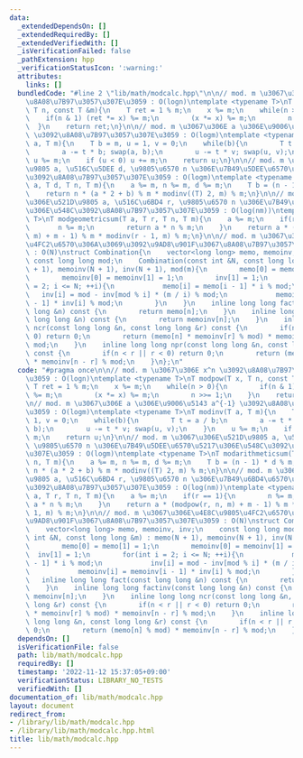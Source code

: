 ```yaml
---
data:
  _extendedDependsOn: []
  _extendedRequiredBy: []
  _extendedVerifiedWith: []
  _isVerificationFailed: false
  _pathExtension: hpp
  _verificationStatusIcon: ':warning:'
  attributes:
    links: []
  bundledCode: "#line 2 \"lib/math/modcalc.hpp\"\n\n// mod. m \u3067\u306E x^n \u3092\
    \u8A08\u7B97\u3057\u307E\u3059 : O(logn)\ntemplate <typename T>\nT modpow(T x,\
    \ T n, const T &m){\n    T ret = 1 % m;\n    x %= m;\n    while(n > 0){\n    \
    \    if(n & 1) (ret *= x) %= m;\n        (x *= x) %= m;\n        n >>= 1;\n  \
    \  }\n    return ret;\n}\n\n// mod. m \u3067\u306E a \u306E\u9006\u5143 a^{-1}\
    \ \u3092\u8A08\u7B97\u3057\u307E\u3059 : O(logm)\ntemplate <typename T>\nT modinv(T\
    \ a, T m){\n    T b = m, u = 1, v = 0;\n    while(b){\n        T t = a / b;\n\
    \        a -= t * b; swap(a, b);\n        u -= t * v; swap(u, v);\n    }\n   \
    \ u %= m;\n    if (u < 0) u += m;\n    return u;\n}\n\n// mod. m \u3067\u306E\u521D\
    \u9805 a, \u516C\u5DEE d, \u9805\u6570 n \u306E\u7B49\u5DEE\u6570\u5217\u306E\u548C\
    \u3092\u8A08\u7B97\u3057\u307E\u3059 : O(logm)\ntemplate <typename T>\nT modarithmeticsum(T\
    \ a, T d, T n, T m){\n    a %= m, n %= m, d %= m;\n    T b = (n - 1) * d % m;\n\
    \    return n * (a * 2 + b) % m * modinv((T) 2, m) % m;\n}\n\n// mod. m \u3067\
    \u306E\u521D\u9805 a, \u516C\u6BD4 r, \u9805\u6570 n \u306E\u7B49\u6BD4\u6570\u5217\
    \u306E\u548C\u3092\u8A08\u7B97\u3057\u307E\u3059 : O(log(nm))\ntemplate <typename\
    \ T>\nT modgeometricsum(T a, T r, T n, T m){\n    a %= m;\n    if(r == 1){\n \
    \       n %= m;\n        return a * n % m;\n    }\n    return a * (modpow(r, n,\
    \ m) + m - 1) % m * modinv(r - 1, m) % m;\n}\n\n// mod. m \u3067\u306E\u4E8C\u9805\
    \u4FC2\u6570\u306A\u3069\u3092\u9AD8\u901F\u3067\u8A08\u7B97\u3057\u307E\u3059\
    \ : O(N)\nstruct Combination{\n    vector<long long> memo, memoinv, inv;\n   \
    \ const long long mod;\n    Combination(const int &N, const long long &m) : memo(N\
    \ + 1), memoinv(N + 1), inv(N + 1), mod(m){\n        memo[0] = memo[1] = 1;\n\
    \        memoinv[0] = memoinv[1] = 1;\n        inv[1] = 1;\n        for(int i\
    \ = 2; i <= N; ++i){\n            memo[i] = memo[i - 1] * i % mod;\n         \
    \   inv[i] = mod - inv[mod % i] * (m / i) % mod;\n            memoinv[i] = memoinv[i\
    \ - 1] * inv[i] % mod;\n        }\n    }\n    inline long long fact(const long\
    \ long &n) const {\n        return memo[n];\n    }\n    inline long long factinv(const\
    \ long long &n) const {\n        return memoinv[n];\n    }\n    inline long long\
    \ ncr(const long long &n, const long long &r) const {\n        if(n < r || r <\
    \ 0) return 0;\n        return (memo[n] * memoinv[r] % mod) * memoinv[n - r] %\
    \ mod;\n    }\n    inline long long npr(const long long &n, const long long &r)\
    \ const {\n        if(n < r || r < 0) return 0;\n        return (memo[n] % mod)\
    \ * memoinv[n - r] % mod;\n    }\n};\n"
  code: "#pragma once\n\n// mod. m \u3067\u306E x^n \u3092\u8A08\u7B97\u3057\u307E\
    \u3059 : O(logn)\ntemplate <typename T>\nT modpow(T x, T n, const T &m){\n   \
    \ T ret = 1 % m;\n    x %= m;\n    while(n > 0){\n        if(n & 1) (ret *= x)\
    \ %= m;\n        (x *= x) %= m;\n        n >>= 1;\n    }\n    return ret;\n}\n\
    \n// mod. m \u3067\u306E a \u306E\u9006\u5143 a^{-1} \u3092\u8A08\u7B97\u3057\u307E\
    \u3059 : O(logm)\ntemplate <typename T>\nT modinv(T a, T m){\n    T b = m, u =\
    \ 1, v = 0;\n    while(b){\n        T t = a / b;\n        a -= t * b; swap(a,\
    \ b);\n        u -= t * v; swap(u, v);\n    }\n    u %= m;\n    if (u < 0) u +=\
    \ m;\n    return u;\n}\n\n// mod. m \u3067\u306E\u521D\u9805 a, \u516C\u5DEE d,\
    \ \u9805\u6570 n \u306E\u7B49\u5DEE\u6570\u5217\u306E\u548C\u3092\u8A08\u7B97\u3057\
    \u307E\u3059 : O(logm)\ntemplate <typename T>\nT modarithmeticsum(T a, T d, T\
    \ n, T m){\n    a %= m, n %= m, d %= m;\n    T b = (n - 1) * d % m;\n    return\
    \ n * (a * 2 + b) % m * modinv((T) 2, m) % m;\n}\n\n// mod. m \u3067\u306E\u521D\
    \u9805 a, \u516C\u6BD4 r, \u9805\u6570 n \u306E\u7B49\u6BD4\u6570\u5217\u306E\u548C\
    \u3092\u8A08\u7B97\u3057\u307E\u3059 : O(log(nm))\ntemplate <typename T>\nT modgeometricsum(T\
    \ a, T r, T n, T m){\n    a %= m;\n    if(r == 1){\n        n %= m;\n        return\
    \ a * n % m;\n    }\n    return a * (modpow(r, n, m) + m - 1) % m * modinv(r -\
    \ 1, m) % m;\n}\n\n// mod. m \u3067\u306E\u4E8C\u9805\u4FC2\u6570\u306A\u3069\u3092\
    \u9AD8\u901F\u3067\u8A08\u7B97\u3057\u307E\u3059 : O(N)\nstruct Combination{\n\
    \    vector<long long> memo, memoinv, inv;\n    const long long mod;\n    Combination(const\
    \ int &N, const long long &m) : memo(N + 1), memoinv(N + 1), inv(N + 1), mod(m){\n\
    \        memo[0] = memo[1] = 1;\n        memoinv[0] = memoinv[1] = 1;\n      \
    \  inv[1] = 1;\n        for(int i = 2; i <= N; ++i){\n            memo[i] = memo[i\
    \ - 1] * i % mod;\n            inv[i] = mod - inv[mod % i] * (m / i) % mod;\n\
    \            memoinv[i] = memoinv[i - 1] * inv[i] % mod;\n        }\n    }\n \
    \   inline long long fact(const long long &n) const {\n        return memo[n];\n\
    \    }\n    inline long long factinv(const long long &n) const {\n        return\
    \ memoinv[n];\n    }\n    inline long long ncr(const long long &n, const long\
    \ long &r) const {\n        if(n < r || r < 0) return 0;\n        return (memo[n]\
    \ * memoinv[r] % mod) * memoinv[n - r] % mod;\n    }\n    inline long long npr(const\
    \ long long &n, const long long &r) const {\n        if(n < r || r < 0) return\
    \ 0;\n        return (memo[n] % mod) * memoinv[n - r] % mod;\n    }\n};"
  dependsOn: []
  isVerificationFile: false
  path: lib/math/modcalc.hpp
  requiredBy: []
  timestamp: '2022-11-12 15:37:05+09:00'
  verificationStatus: LIBRARY_NO_TESTS
  verifiedWith: []
documentation_of: lib/math/modcalc.hpp
layout: document
redirect_from:
- /library/lib/math/modcalc.hpp
- /library/lib/math/modcalc.hpp.html
title: lib/math/modcalc.hpp
---
```


